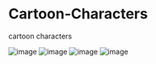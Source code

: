 # Cartoon-Characters
cartoon characters

![image](https://user-images.githubusercontent.com/112661561/210830631-0917b5ca-d4d9-4323-a115-5eb51414c5cb.png)
![image](https://user-images.githubusercontent.com/112661561/210830693-cb3271f8-af99-4761-818f-56fd18a29c0e.png)
![image](https://user-images.githubusercontent.com/112661561/210830773-da6a6cf9-649a-4824-8e6a-9fffc30c91bc.png)
![image](https://user-images.githubusercontent.com/112661561/210830832-e7a5a54b-e03f-4a10-a9da-bd4bd1d92896.png)

